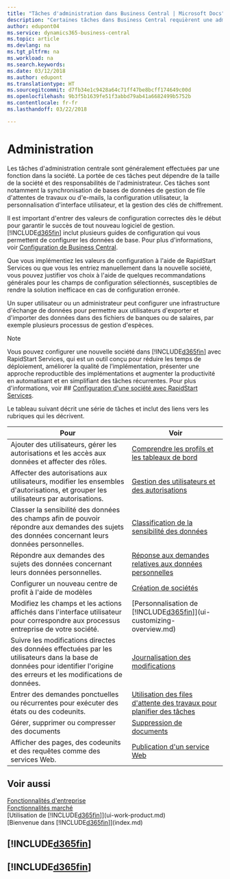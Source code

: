 ```yaml
---
title: "Tâches d'administration dans Business Central | Microsoft Docs"
description: "Certaines tâches dans Business Central requièrent une administration centrale et une configuration. Découvrez quelles sont ces tâches et ce que vous devez faire."
author: edupont04
ms.service: dynamics365-business-central
ms.topic: article
ms.devlang: na
ms.tgt_pltfrm: na
ms.workload: na
ms.search.keywords: 
ms.date: 03/12/2018
ms.author: edupont
ms.translationtype: HT
ms.sourcegitcommit: d7fb34e1c9428a64c71ff47be8bcff174649c00d
ms.openlocfilehash: 9b3f5b1639fe51f3abbd79ab41a6682499b5752b
ms.contentlocale: fr-fr
ms.lasthandoff: 03/22/2018

---
```

# <a name="administration"></a>Administration
Les tâches d'administration centrale sont généralement effectuées par une fonction dans la société. La portée de ces tâches peut dépendre de la taille de la société et des responsabilités de l'administrateur. Ces tâches sont notamment la synchronisation de bases de données de gestion de file d'attentes de travaux ou d'e-mails, la configuration utilisateur, la personnalisation d'interface utilisateur, et la gestion des clés de chiffrement.  

Il est important d'entrer des valeurs de configuration correctes dès le début pour garantir le succès de tout nouveau logiciel de gestion. [!INCLUDE[d365fin](includes/d365fin_md.md)] inclut plusieurs guides de configuration qui vous permettent de configurer les données de base. Pour plus d'informations, voir [Configuration de Business Central](setup.md).

Que vous implémentiez les valeurs de configuration à l'aide de RapidStart Services ou que vous les entriez manuellement dans la nouvelle société, vous pouvez justifier vos choix à l'aide de quelques recommandations générales pour les champs de configuration sélectionnés, susceptibles de rendre la solution inefficace en cas de configuration erronée.  

Un super utilisateur ou un administrateur peut configurer une infrastructure d'échange de données pour permettre aux utilisateurs d'exporter et d'importer des données dans des fichiers de banques ou de salaires, par exemple plusieurs processus de gestion d'espèces.

> [!NOTE]
> Vous pouvez configurer une nouvelle société dans [!INCLUDE[d365fin](includes/d365fin_md.md)] avec RapidStart Services, qui est un outil conçu pour réduire les temps de déploiement, améliorer la qualité de l’implémentation, présenter une approche reproductible des implémentations et augmenter la productivité en automatisant et en simplifiant des tâches récurrentes. Pour plus d'informations, voir ## [Configuration d'une société avec RapidStart Services](admin-set-up-a-company-with-rapidstart.md).

Le tableau suivant décrit une série de tâches et inclut des liens vers les rubriques qui les décrivent.   

|**Pour**|**Voir**|  
|------------|-------------|  
|Ajouter des utilisateurs, gérer les autorisations et les accès aux données et affecter des rôles.|[Comprendre les profils et les tableaux de bord](admin-users-profiles-roles.md)|  
|Affecter des autorisations aux utilisateurs, modifier les ensembles d'autorisations, et grouper les utilisateurs par autorisations.|[Gestion des utilisateurs et des autorisations](ui-how-users-permissions.md)|
|Classer la sensibilité des données des champs afin de pouvoir répondre aux demandes des sujets des données concernant leurs données personnelles.|[Classification de la sensibilité des données](admin-classifying-data-sensitivity.md)|
|Répondre aux demandes des sujets des données concernant leurs données personnelles.|[Réponse aux demandes relatives aux données personnelles](admin-responding-to-requests-about-personal-data.md)|
|Configurer un nouveau centre de profit à l'aide de modèles|[Création de sociétés](about-new-company.md)|
|Modifiez les champs et les actions affichés dans l'interface utilisateur pour correspondre aux processus entreprise de votre société. |[Personnalisation de [!INCLUDE[d365fin](includes/d365fin_md.md)]](ui-customizing-overview.md) |
|Suivre les modifications directes des données effectuées par les utilisateurs dans la base de données pour identifier l'origine des erreurs et les modifications de données.|[Journalisation des modifications](across-log-changes.md)|  
|Entrer des demandes ponctuelles ou récurrentes pour exécuter des états ou des codeunits.|[Utilisation des files d'attente des travaux pour planifier des tâches](admin-job-queues-schedule-tasks.md)|  
|Gérer, supprimer ou compresser des documents|[Suppression de documents](admin-manage-documents.md)|  
|Afficher des pages, des codeunits et des requêtes comme des services Web.|[Publication d'un service Web](across-how-publish-web-service.md)|

## <a name="see-also"></a>Voir aussi
[Fonctionnalités d'entreprise](across-business-functionality.md)  
[Fonctionnalités marché](ui-across-business-areas.md)  
[Utilisation de [!INCLUDE[d365fin](includes/d365fin_md.md)]](ui-work-product.md)  
[Bienvenue dans [!INCLUDE[d365fin](includes/d365fin_md.md)]](index.md)  

## [!INCLUDE[d365fin](includes/free_trial_md.md)]  
## [!INCLUDE[d365fin](includes/training_link_md.md)]

